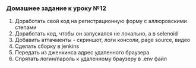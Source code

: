 ### Домашнее задание к уроку №12
1. Доработать свой код на регистрационную форму с аллюровскими степами
2. Доработать код, чтобы он запускался не локально, а в selenoid
3. Добавить аттачменты - скриншот, логи консоли, page source, видео
4. Сделать сборку в jenkins
5. Передать из дженкинса адрес удаленного браузера
6. Спрятать логин/пароль к удаленному браузеру в .env файл
